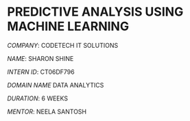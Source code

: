 # PREDICTIVE ANALYSIS USING MACHINE LEARNING

*COMPANY*: CODETECH IT SOLUTIONS

*NAME*: SHARON SHINE

*INTERN ID*: CT06DF796

*DOMAIN NAME* DATA ANALYTICS

*DURATION*: 6 WEEKS

*MENTOR*: NEELA SANTOSH
